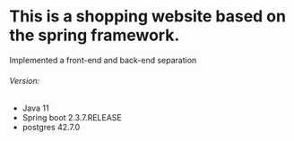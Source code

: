 # This is a shopping website based on the spring framework.
Implemented a front-end and back-end separation

###### Version:
- Java 11
- Spring boot 2.3.7.RELEASE
- postgres 42.7.0

